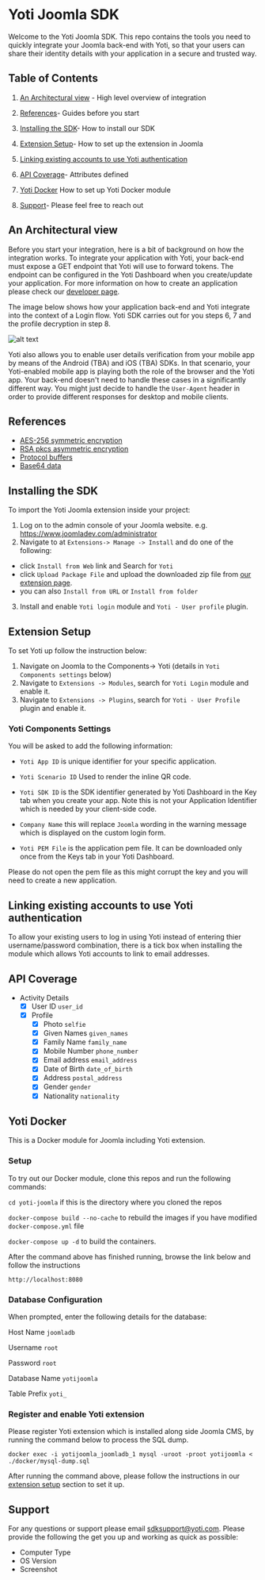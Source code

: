 # Yoti Joomla SDK #

Welcome to the Yoti Joomla SDK. This repo contains the tools you need to quickly integrate your Joomla back-end with Yoti, so that your users can share their identity details with your application in a secure and trusted way.    

## Table of Contents

1) [An Architectural view](#an-architectural-view) -
High level overview of integration

2) [References](#references)-
Guides before you start

3) [Installing the SDK](#installing-the-sdk)-
How to install our SDK

4) [Extension Setup](#extension-setup)-
How to set up the extension in Joomla

5) [Linking existing accounts to use Yoti authentication](#linking-existing-accounts-to-use-yoti-authentication)

6) [API Coverage](#api-coverage)-
Attributes defined

7) [Yoti Docker](#yoti-docker)
How to set up Yoti Docker module

8) [Support](#support)-
Please feel free to reach out

## An Architectural view

Before you start your integration, here is a bit of background on how the integration works. To integrate your application with Yoti, your back-end must expose a GET endpoint that Yoti will use to forward tokens.
The endpoint can be configured in the Yoti Dashboard when you create/update your application. For more information on how to create an application please check our [developer page](https://www.yoti.com/developers/documentation/#login-button-setup).

The image below shows how your application back-end and Yoti integrate into the context of a Login flow.
Yoti SDK carries out for you steps 6, 7 and the profile decryption in step 8.

![alt text](https://github.com/getyoti/yoti-joomla/raw/master/login_flow.png "Login flow")


Yoti also allows you to enable user details verification from your mobile app by means of the Android (TBA) and iOS (TBA) SDKs. In that scenario, your Yoti-enabled mobile app is playing both the role of the browser and the Yoti app. Your back-end doesn't need to handle these cases in a significantly different way. You might just decide to handle the `User-Agent` header in order to provide different responses for desktop and mobile clients.

## References

* [AES-256 symmetric encryption][]
* [RSA pkcs asymmetric encryption][]
* [Protocol buffers][]
* [Base64 data][]

[AES-256 symmetric encryption]:   https://en.wikipedia.org/wiki/Advanced_Encryption_Standard
[RSA pkcs asymmetric encryption]: https://en.wikipedia.org/wiki/RSA_(cryptosystem)
[Protocol buffers]:               https://en.wikipedia.org/wiki/Protocol_Buffers
[Base64 data]:                    https://en.wikipedia.org/wiki/Base64

## Installing the SDK

To import the Yoti Joomla extension inside your project:

1) Log on to the admin console of your Joomla website. e.g. https://www.joomladev.com/administrator
2) Navigate to at `Extensions-> Manage -> Install` and do one of the following:
- click `Install from Web` link and Search for `Yoti`
- click `Upload Package File` and upload the downloaded zip file from [our extension page](https://extensions.joomla.org/extensions/extension/access-a-security/yoti/).
- you can also `Install from URL` or `Install from folder`
3) Install and enable `Yoti login` module and `Yoti - User profile` plugin.

## Extension Setup

To set Yoti up follow the instruction below:

1) Navigate on Joomla to the Components-> Yoti (details in `Yoti Components settings` below)
2) Navigate to `Extensions -> Modules`, search for `Yoti Login` module and enable it.
3) Navigate to `Extensions -> Plugins`, search for `Yoti - User Profile` plugin and enable it.

### Yoti Components Settings 

You will be asked to add the following information:
 
- `Yoti App ID` is unique identifier for your specific application.

- `Yoti Scenario ID` Used to render the inline QR code.

- `Yoti SDK ID` is the SDK identifier generated by Yoti Dashboard in the Key tab when you create your app. Note this is not your Application Identifier which is needed by your client-side code.

- `Company Name` this will replace `Joomla` wording in the warning message which is displayed on the custom login form.

- `Yoti PEM File` is the application pem file. It can be downloaded only once from the Keys tab in your Yoti Dashboard.

Please do not open the pem file as this might corrupt the key and you will need to create a new application.

## Linking existing accounts to use Yoti authentication

To allow your existing users to log in using Yoti instead of entering thier username/password combination, there is a tick box when installing the module which allows Yoti accounts to link to email addresses.

## API Coverage

* Activity Details
    * [X] User ID `user_id`
    * [X] Profile
        * [X] Photo `selfie`
        * [X] Given Names `given_names`
        * [X] Family Name `family_name`
        * [X] Mobile Number `phone_number`
        * [X] Email address `email_address`
        * [X] Date of Birth `date_of_birth`
        * [X] Address `postal_address`
        * [X] Gender `gender`
        * [X] Nationality `nationality`
        
## Yoti Docker
This is a Docker module for Joomla including Yoti extension.  

### Setup
To try out our Docker module, clone this repos and run the following commands:

`cd yoti-joomla` if this is the directory where you cloned the repos

`docker-compose build --no-cache` to rebuild the images if you have modified `docker-compose.yml` file

`docker-compose up -d` to build the containers.    

After the command above has finished running, browse the link below and follow the instructions  

`http://localhost:8080`

### Database Configuration
When prompted, enter the following details for the database:

Host Name `joomladb`

Username `root`

Password `root`

Database Name `yotijoomla`

Table Prefix `yoti_`

### Register and enable Yoti extension
Please register Yoti extension which is installed along side Joomla CMS, by running the command below to process the SQL dump.

`docker exec -i yotijoomla_joomladb_1 mysql -uroot -proot yotijoomla < ./docker/mysql-dump.sql`

After running the command above, please follow the instructions in our [extension setup](#extension-setup) section to set it up.        

## Support

For any questions or support please email [sdksupport@yoti.com](mailto:sdksupport@yoti.com).
Please provide the following the get you up and working as quick as possible:

- Computer Type
- OS Version
- Screenshot
